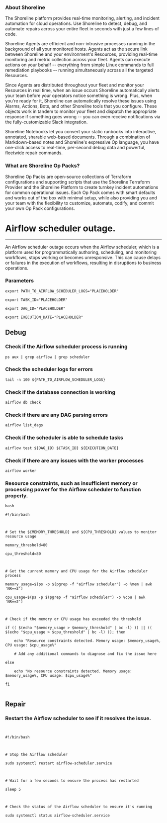
### About Shoreline
The Shoreline platform provides real-time monitoring, alerting, and incident automation for cloud operations. Use Shoreline to detect, debug, and automate repairs across your entire fleet in seconds with just a few lines of code.

Shoreline Agents are efficient and non-intrusive processes running in the background of all your monitored hosts. Agents act as the secure link between Shoreline and your environment's Resources, providing real-time monitoring and metric collection across your fleet. Agents can execute actions on your behalf -- everything from simple Linux commands to full remediation playbooks -- running simultaneously across all the targeted Resources.

Since Agents are distributed throughout your fleet and monitor your Resources in real time, when an issue occurs Shoreline automatically alerts your team before your operators notice something is wrong. Plus, when you're ready for it, Shoreline can automatically resolve these issues using Alarms, Actions, Bots, and other Shoreline tools that you configure. These objects work in tandem to monitor your fleet and dispatch the appropriate response if something goes wrong -- you can even receive notifications via the fully-customizable Slack integration.

Shoreline Notebooks let you convert your static runbooks into interactive, annotated, sharable web-based documents. Through a combination of Markdown-based notes and Shoreline's expressive Op language, you have one-click access to real-time, per-second debug data and powerful, fleetwide repair commands.

### What are Shoreline Op Packs?
Shoreline Op Packs are open-source collections of Terraform configurations and supporting scripts that use the Shoreline Terraform Provider and the Shoreline Platform to create turnkey incident automations for common operational issues. Each Op Pack comes with smart defaults and works out of the box with minimal setup, while also providing you and your team with the flexibility to customize, automate, codify, and commit your own Op Pack configurations.

# Airflow scheduler outage.
---

An Airflow scheduler outage occurs when the Airflow scheduler, which is a platform used for programmatically authoring, scheduling, and monitoring workflows, stops working or becomes unresponsive. This can cause delays or failures in the execution of workflows, resulting in disruptions to business operations.

### Parameters
```shell
export PATH_TO_AIRFLOW_SCHEDULER_LOGS="PLACEHOLDER"

export TASK_ID="PLACEHOLDER"

export DAG_ID="PLACEHOLDER"

export EXECUTION_DATE="PLACEHOLDER"
```

## Debug

### Check if the Airflow scheduler process is running
```shell
ps aux | grep airflow | grep scheduler
```

### Check the scheduler logs for errors
```shell
tail -n 100 ${PATH_TO_AIRFLOW_SCHEDULER_LOGS}
```

### Check if the database connection is working
```shell
airflow db check
```

### Check if there are any DAG parsing errors
```shell
airflow list_dags
```

### Check if the scheduler is able to schedule tasks
```shell
airflow test ${DAG_ID} ${TASK_ID} ${EXECUTION_DATE}
```

### Check if there are any issues with the worker processes
```shell
airflow worker
```

### Resource constraints, such as insufficient memory or processing power for the Airflow scheduler to function properly.
```shell
bash

#!/bin/bash



# Set the ${MEMORY_THRESHOLD} and ${CPU_THRESHOLD} values to monitor resource usage

memory_threshold=80

cpu_threshold=80



# Get the current memory and CPU usage for the Airflow scheduler process

memory_usage=$(ps -p $(pgrep -f "airflow scheduler") -o %mem | awk 'NR==2')

cpu_usage=$(ps -p $(pgrep -f "airflow scheduler") -o %cpu | awk 'NR==2')



# Check if the memory or CPU usage has exceeded the threshold

if (( $(echo "$memory_usage > $memory_threshold" | bc -l) )) || (( $(echo "$cpu_usage > $cpu_threshold" | bc -l) )); then

    echo "Resource constraints detected. Memory usage: $memory_usage%, CPU usage: $cpu_usage%"

    # Add any additional commands to diagnose and fix the issue here

else

    echo "No resource constraints detected. Memory usage: $memory_usage%, CPU usage: $cpu_usage%"

fi


```

## Repair

### Restart the Airflow scheduler to see if it resolves the issue.
```shell


#!/bin/bash



# Stop the Airflow scheduler

sudo systemctl restart airflow-scheduler.service



# Wait for a few seconds to ensure the process has restarted

sleep 5



# Check the status of the Airflow scheduler to ensure it's running

sudo systemctl status airflow-scheduler.service


```